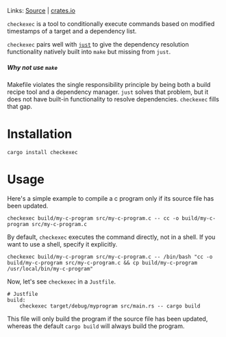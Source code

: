 Links: [Source](https://github.com/kurtbuilds/checkexec) | [crates.io](https://crates.io/crates/checkexec)

`checkexec` is a tool to conditionally execute commands 
based on modified timestamps of a target and a dependency list. 

`checkexec` pairs well with [`just`](https://github.com/casey/just) to give the dependency
resolution functionality natively built into `make` but missing from `just`.

##### Why not use `make`

Makefile violates the single responsibility principle by being both a build 
recipe tool and a dependency manager. `just` solves that problem, but it
does not have built-in functionality to resolve dependencies. `checkexec` fills that gap.

# Installation

    cargo install checkexec

# Usage

Here's a simple example to compile a c program only if its source file has been updated.

    checkexec build/my-c-program src/my-c-program.c -- cc -o build/my-c-program src/my-c-program.c

By default, `checkexec` executes the command directly, not in a shell. If you want to use a shell, specify it explicitly.

    checkexec build/my-c-program src/my-c-program.c -- /bin/bash "cc -o build/my-c-program src/my-c-program.c && cp build/my-c-program /usr/local/bin/my-c-program"

Now, let's see `checkexec` in a `Justfile`.

    # Justfile
    build:
        checkexec target/debug/myprogram src/main.rs -- cargo build

This file will only build the program if the source file has been updated, whereas the default `cargo build` will always build the program.